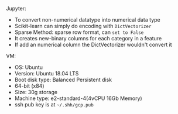 Jupyter:
- To convert non-numerical datatype into numerical data type
- Scikit-learn can simply do encoding with `DictVectorizer`
- Sparse Method: sparse row format, can `set to False`
- It creates new-binary columns for each category in a feature
- If add an numerical column the DictVectorizer wouldn't convert it


VM:
- OS: Ubuntu
- Version: Ubuntu 18.04 LTS
- Boot disk type: Balanced Persistent disk
- 64-bit (x84)
- Size: 30g storage
- Machine type: e2-standard-4(4vCPU 16Gb Memory)
- ssh pub key is at `~/.shh/gcp.pub`
